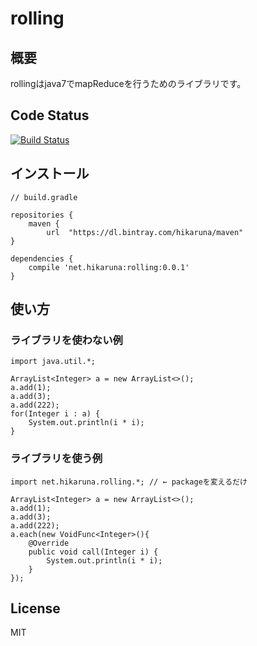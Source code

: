 # rolling
## 概要
rollingはjava7でmapReduceを行うためのライブラリです。

## Code Status
[![Build Status](https://travis-ci.org/hikaruna/rolling.svg?branch=master)](https://travis-ci.org/hikaruna/rolling)

## インストール

```
// build.gradle

repositories {
    maven {
        url  "https://dl.bintray.com/hikaruna/maven"
}

dependencies {
    compile 'net.hikaruna:rolling:0.0.1'
}

```

## 使い方

### ライブラリを使わない例

```
import java.util.*;

ArrayList<Integer> a = new ArrayList<>();
a.add(1);
a.add(3);
a.add(222);
for(Integer i : a) {
    System.out.println(i * i);
}
```

### ライブラリを使う例

```
import net.hikaruna.rolling.*; // ← packageを変えるだけ

ArrayList<Integer> a = new ArrayList<>();
a.add(1);
a.add(3);
a.add(222);
a.each(new VoidFunc<Integer>(){
    @Override
    public void call(Integer i) {
        System.out.println(i * i);
    }
});
```

## License
MIT